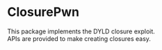 # ClosurePwn

This package implements the DYLD closure exploit.  
APIs are provided to make creating closures easy.
